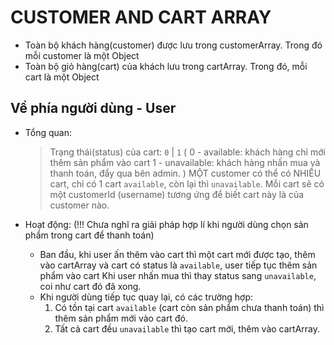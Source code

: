 # CUSTOMER AND CART ARRAY

- Toàn bộ khách hàng(customer) được lưu trong customerArray. Trong đó mỗi customer là một Object
- Toàn bộ giỏ hàng(cart) của khách lưu trong cartArray. Trong đó, mỗi cart là một Object

## Về phía người dùng - User

- Tổng quan:
    > Trạng thái(status) của cart:  `0` | `1`
                            (   0 - available:      khách hàng chỉ mới thêm sản phẩm vào cart
                                1 - unavailable:    khách hàng nhấn mua và thanh toán, đẩy qua bên admin.
                            )
    > MỘT customer có thể có NHIỀU cart, chỉ có 1 cart `available`, còn lại thì  `unavailable`.
    > Mỗi cart sẽ có một customerId (username) tương ứng để biết cart này là của customer nào.

- Hoạt động: 
(!!! Chưa nghĩ ra giải pháp hợp lí khi người dùng chọn sản phẩm trong cart để thanh toán)
    + Ban đầu, khi user ấn thêm vào cart thì một cart mới được tạo, thêm vào cartArray
        và cart có status là `available`, user tiếp tục thêm sản phẩm vào cart
      Khi user nhấn mua thì thay status sang `unavailable`, coi như cart đó đã xong.
    + Khi người dùng tiếp tục quay lại, có các trường hợp:
        1. Có tồn tại cart `available` (cart còn sản phẩm chưa thanh toán) thì thêm sản phẩm mới vào cart đó.
        2. Tất cả cart đều `unavailable` thì tạo cart mới, thêm vào cartArray.